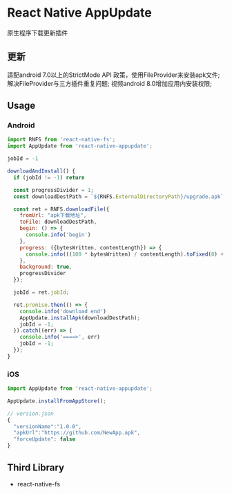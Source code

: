 # React Native AppUpdate
原生程序下载更新插件


## 更新
适配android 7.0以上的StrictMode API 政策，使用FileProvider来安装apk文件;
解决FileProvider与三方插件重复问题;
视频android 8.0增加应用内安装权限;

## Usage
### Android

```javascript
import RNFS from 'react-native-fs';
import AppUpdate from 'react-native-appupdate';

jobId = -1

downloadAndInstall() {
  if (jobId != -1) return

  const progressDivider = 1;
  const downloadDestPath = `${RNFS.ExternalDirectoryPath}/upgrade.apk`;

  const ret = RNFS.downloadFile({
    fromUrl: "apk下载地址",
    toFile: downloadDestPath,
    begin: () => { 
      console.info('begin') 
    },
    progress: ({bytesWritten, contentLength}) => {
      console.info(((100 * bytesWritten) / contentLength).toFixed(0) + '%')
    },
    background: true,
    progressDivider
  });

  jobId = ret.jobId;

  ret.promise.then(() => {
    console.info('download end')
    AppUpdate.installApk(downloadDestPath);
    jobId = -1;
  }).catch((err) => {
    console.info('====>', err)
    jobId = -1;
  });
}
```

### iOS
```javascript
import AppUpdate from 'react-native-appupdate';

AppUpdate.installFromAppStore();
```

```javascript
// version.json
{
  "versionName":"1.0.0",
  "apkUrl":"https://github.com/NewApp.apk",
  "forceUpdate": false
}
```
## Third Library
* react-native-fs
